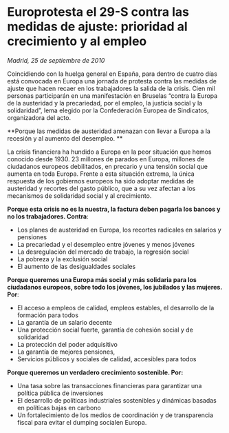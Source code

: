 # Europrotesta el 29-S contra las medidas de ajuste: prioridad al crecimiento y al empleo

*Madrid, 25 de septiembre de 2010*

Coincidiendo con la huelga general en España, para dentro de cuatro días está convocada en Europa una jornada de protesta contra las medidas de ajuste que hacen recaer en los trabajadores la salida de la crisis. Cien mil personas participarán en una manifestación en Bruselas “contra la Europa de la austeridad y la precariedad, por el empleo, la justicia social y la solidaridad”, lema elegido por la Confederación Europea de Sindicatos, organizadora del acto.

**Porque las medidas de austeridad amenazan con llevar a Europa a la recesión y al aumento del desempleo. **

La crisis financiera ha hundido a Europa en la peor situación que hemos conocido desde 1930. 23 millones de parados en Europa, millones de ciudadanos europeos debilitados, en precario y una tensión social que aumenta en toda Europa.
Frente a esta situación extrema, la única respuesta de los gobiernos europeos ha sido adoptar medidas de austeridad y recortes del gasto público, que a su vez afectan a los mecanismos de solidaridad social y al crecimiento.

**Porque esta crisis no es la nuestra, la factura deben pagarla los bancos y no los trabajadores. Contra**:

- Los planes de austeridad en Europa, los recortes radicales en salarios y pensiones 
- La precariedad y el desempleo entre jóvenes y menos jóvenes
- La desregulación del mercado de trabajo, la regresión social
- La pobreza y la exclusión social
- El aumento de las desigualdades sociales

**Porque queremos una Europa más social y más solidaria para los ciudadanos europeos, sobre todo los jóvenes, los jubilados y las mujeres. Por**:

- El acceso a empleos de calidad, empleos estables, el desarrollo de la formación para todos
- La garantía de un salario decente
- Una protección social fuerte, garantía de cohesión social y de solidaridad
- La protección del poder adquisitivo
- La garantía de mejores pensiones,
- Servicios públicos y sociales de calidad, accesibles para todos

**Porque queremos un verdadero crecimiento sostenible. Por:**

- Una tasa sobre las transacciones financieras para garantizar una política pública de inversiones
- El desarrollo de políticas industriales sostenibles y dinámicas basadas en políticas bajas en carbono
- Un fortalecimiento de los medios de coordinación y de transparencia fiscal para evitar el dumping socialen Europa.

